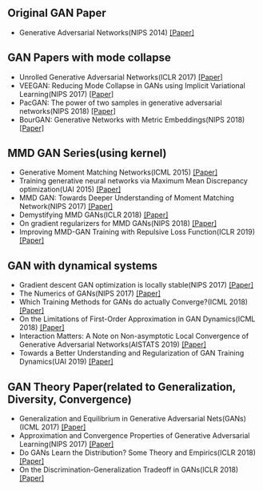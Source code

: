 ## Original GAN Paper
- Generative Adversarial Networks(NIPS 2014) [[Paper]](https://arxiv.org/abs/1406.2661)

## GAN Papers with mode collapse
- Unrolled Generative Adversarial Networks(ICLR 2017) [[Paper]](https://arxiv.org/abs/1611.02163)
- VEEGAN: Reducing Mode Collapse in GANs using Implicit Variational Learning(NIPS 2017) [[Paper]](https://arxiv.org/abs/1705.07761)
- PacGAN: The power of two samples in generative adversarial networks(NIPS 2018) [[Paper]](https://arxiv.org/abs/1712.04086)
- BourGAN: Generative Networks with Metric Embeddings(NIPS 2018) [[Paper]](https://arxiv.org/abs/1805.07674)

## MMD GAN Series(using kernel)
- Generative Moment Matching Networks(ICML 2015) [[Paper]](https://arxiv.org/abs/1502.02761)
- Training generative neural networks via Maximum Mean Discrepancy optimization(UAI 2015) [[Paper]](https://arxiv.org/abs/1505.03906)
- MMD GAN: Towards Deeper Understanding of Moment Matching Network(NIPS 2017) [[Paper]](https://arxiv.org/abs/1705.08584)
- Demystifying MMD GANs(ICLR 2018) [[Paper]](https://arxiv.org/abs/1801.01401)
- On gradient regularizers for MMD GANs(NIPS 2018) [[Paper]](https://arxiv.org/abs/1805.11565)
- Improving MMD-GAN Training with Repulsive Loss Function(ICLR 2019) [[Paper]](https://arxiv.org/abs/1812.09916)

## GAN with dynamical systems
- Gradient descent GAN optimization is locally stable(NIPS 2017) [[Paper]](https://arxiv.org/abs/1706.04156)
- The Numerics of GANs(NIPS 2017) [[Paper]](https://arxiv.org/abs/1705.10461)
- Which Training Methods for GANs do actually Converge?(ICML 2018) [[Paper]](https://arxiv.org/abs/1801.04406)
- On the Limitations of First-Order Approximation in GAN Dynamics(ICML 2018) [[Paper]](https://arxiv.org/abs/1706.09884)
- Interaction Matters: A Note on Non-asymptotic Local Convergence of Generative Adversarial Networks(AISTATS 2019) [[Paper]](https://arxiv.org/abs/1802.06132)
- Towards a Better Understanding and Regularization of GAN Training Dynamics(UAI 2019) [[Paper]](https://arxiv.org/abs/1806.09235)

## GAN Theory Paper(related to Generalization, Diversity, Convergence)
- Generalization and Equilibrium in Generative Adversarial Nets(GANs)(ICML 2017) [[Paper]](https://arxiv.org/abs/1703.00573)
- Approximation and Convergence Properties of Generative Adversarial Learning(NIPS 2017) [[Paper]](https://arxiv.org/abs/1705.08991)
- Do GANs Learn the Distribution? Some Theory and Empirics(ICLR 2018) [[Paper]](https://openreview.net/pdf?id=BJehNfW0-)
- On the Discrimination-Generalization Tradeoff in GANs(ICLR 2018) [[Paper]](https://arxiv.org/abs/1711.02771)
